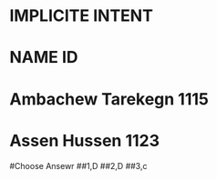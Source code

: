 #   IMPLICITE INTENT
#  NAME              ID
# Ambachew Tarekegn 1115
# Assen Hussen     1123
#Choose Ansewr
##1,D
##2,D
##3,c
